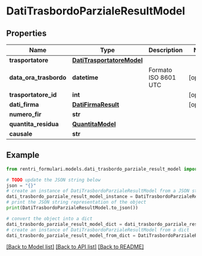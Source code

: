 # DatiTrasbordoParzialeResultModel


## Properties

Name | Type | Description | Notes
------------ | ------------- | ------------- | -------------
**trasportatore** | [**DatiTrasportatoreModel**](DatiTrasportatoreModel.md) |  | 
**data_ora_trasbordo** | **datetime** | Formato ISO 8601 UTC | [optional] 
**trasportatore_id** | **int** |  | [optional] 
**dati_firma** | [**DatiFirmaResult**](DatiFirmaResult.md) |  | [optional] 
**numero_fir** | **str** |  | 
**quantita_residua** | [**QuantitaModel**](QuantitaModel.md) |  | 
**causale** | **str** |  | 

## Example

```python
from rentri_formulari.models.dati_trasbordo_parziale_result_model import DatiTrasbordoParzialeResultModel

# TODO update the JSON string below
json = "{}"
# create an instance of DatiTrasbordoParzialeResultModel from a JSON string
dati_trasbordo_parziale_result_model_instance = DatiTrasbordoParzialeResultModel.from_json(json)
# print the JSON string representation of the object
print(DatiTrasbordoParzialeResultModel.to_json())

# convert the object into a dict
dati_trasbordo_parziale_result_model_dict = dati_trasbordo_parziale_result_model_instance.to_dict()
# create an instance of DatiTrasbordoParzialeResultModel from a dict
dati_trasbordo_parziale_result_model_from_dict = DatiTrasbordoParzialeResultModel.from_dict(dati_trasbordo_parziale_result_model_dict)
```
[[Back to Model list]](../README.md#documentation-for-models) [[Back to API list]](../README.md#documentation-for-api-endpoints) [[Back to README]](../README.md)


